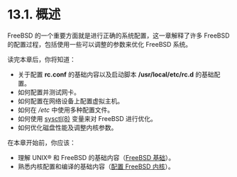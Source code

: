 # 13.1. 概述

FreeBSD 的一个重要方面就是进行正确的系统配置，这一章解释了许多 FreeBSD 的配置过程，包括使用一些可以调整的参数来优化 FreeBSD 系统。

读完本章后，你将知道：

- 关于配置 **rc.conf** 的基础内容以及启动脚本 **/usr/local/etc/rc.d** 的基础配置。
- 如何配置并测试网卡。
- 如何配置在网络设备上配置虚拟主机。
- 如何在 */etc* 中使用多种配置文件。
- 如何使用 [sysctl(8)](https://www.freebsd.org/cgi/man.cgi?query=sysctl&sektion=8&format=html) 变量来对 FreeBSD 进行优化。
- 如何优化磁盘性能及调整内核参数。

在本章开始前，你应该：

- 理解 UNIX® 和 FreeBSD 的基础内容（[FreeBSD 基础](https://docs.freebsd.org/en/books/handbook/basics/index.html#basics)）。
- 熟悉内核配置和编译的基础内容（[配置 FreeBSD 内核](https://docs.freebsd.org/en/books/handbook/kernelconfig/index.html#kernelconfig)）。

